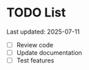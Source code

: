 # TODO List

Last updated: 2025-07-11

- [ ] Review code
- [ ] Update documentation
- [ ] Test features

<!-- Last updated: 2025-08-02 -->